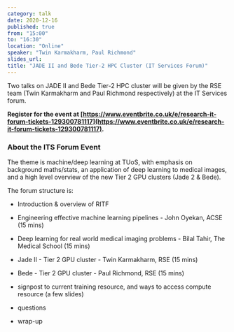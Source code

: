 ```yaml
---
category: talk
date: 2020-12-16
published: true
from: "15:00"
to: "16:30"
location: "Online"
speaker: "Twin Karmakharm, Paul Richmond"
slides_url: 
title: "JADE II and Bede Tier-2 HPC Cluster (IT Services Forum)"
---
```


Two talks on JADE II and Bede Tier-2 HPC cluster will be given by the RSE team (Twin Karmakharm and Paul Richmond respectively) at the IT Services forum. 

**Register for the event at [https://www.eventbrite.co.uk/e/research-it-forum-tickets-129300781117](https://www.eventbrite.co.uk/e/research-it-forum-tickets-129300781117).**


### About the ITS Forum Event

The theme is machine/deep learning at TUoS, with emphasis on background maths/stats, an application of deep learning to medical images, and a high level overview of the new Tier 2 GPU clusters (Jade 2 & Bede).

The forum structure is:

* Introduction & overview of RITF

* Engineering effective machine learning pipelines - John Oyekan, ACSE (15 mins)

* Deep learning for real world medical imaging problems - Bilal Tahir, The Medical School (15 mins)

* Jade II - Tier 2 GPU cluster - Twin Karmakharm, RSE (15 mins)

* Bede - Tier 2 GPU cluster - Paul Richmond, RSE (15 mins)

* signpost to current training resource, and ways to access compute resource (a few slides)

* questions

* wrap-up


